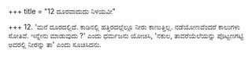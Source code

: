 +++
title = "12 ದೂರವಾದುದು ನಿಳಯವೀ"

+++
12. 'ಮನೆ ದೂರದಲ್ಲಿದೆ. ಕಾಡಿನಲ್ಲಿ ಹತ್ತಿರದಲ್ಲೆಲ್ಲೂ ನೀರು ಕಾಣುತ್ತಿಲ್ಲ.  ನಡೆಯೋಣವೆಂದರೆ ಕಾಲುಗಳು ಸೋತಿವೆ. ಇನ್ನೇನು ಮಾಡುವುದು ?' ಎಂದು ಧರ್ಮಜನು ಯೋಚಿಸಿ, 'ನಕುಲ, ತಾವರೆಯೆಲೆಯನ್ನು ಪೊಟ್ಟಣಗಟ್ಟಿ ಅದರಲ್ಲಿ ನೀರನ್ನು ತಾ' ಎಂದು ಸೂಚಿಸಿದನು.